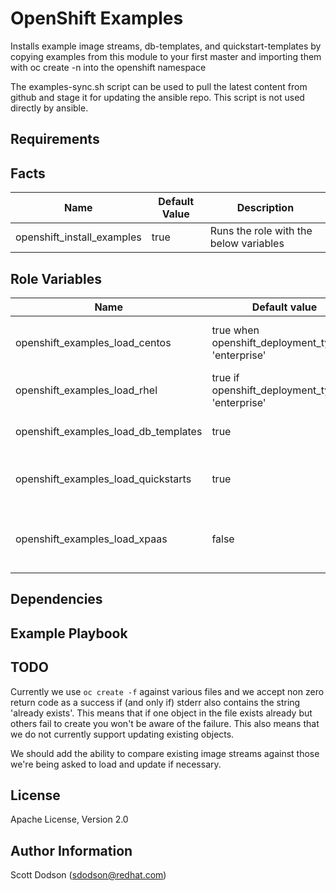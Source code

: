 OpenShift Examples
================

Installs example image streams, db-templates, and quickstart-templates by copying
examples from this module to your first master and importing them with oc create -n into the openshift namespace

The examples-sync.sh script can be used to pull the latest content from github
and stage it for updating the ansible repo. This script is not used directly by
ansible.

Requirements
------------

Facts
-----

| Name                       | Default Value | Description                            |
-----------------------------|---------------|----------------------------------------|
| openshift_install_examples | true          | Runs the role with the below variables |

Role Variables
--------------

| Name                                | Default value                                       |                                          |
|-------------------------------------|-----------------------------------------------------|------------------------------------------|
| openshift_examples_load_centos      | true when openshift_deployment_typenot 'enterprise' | Load centos image streams                |
| openshift_examples_load_rhel        | true if openshift_deployment_type is 'enterprise'   | Load rhel image streams                  |
| openshift_examples_load_db_templates| true                                                | Loads databcase templates                |
| openshift_examples_load_quickstarts | true                                                | Loads quickstarts ie: nodejs, rails, etc |
| openshift_examples_load_xpaas       | false                                               | Loads xpass streams and templates        |


Dependencies
------------

Example Playbook
----------------

TODO
----
Currently we use `oc create -f` against various files and we accept non zero return code as a success
if (and only if) stderr also contains the string 'already exists'. This means that if one object in the file exists already
but others fail to create you won't be aware of the failure. This also means that we do not currently support
updating existing objects.

We should add the ability to compare existing image streams against those we're being asked to load and update if necessary.

License
-------

Apache License, Version 2.0

Author Information
------------------

Scott Dodson (sdodson@redhat.com)
